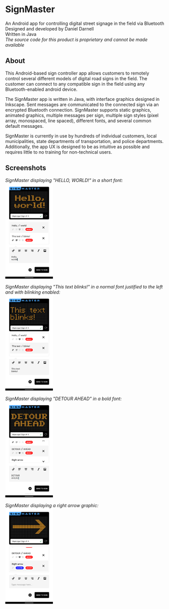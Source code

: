 # SignMaster
An Android app for controlling digital street signage in the field via Bluetooth  
Designed and developed by Daniel Darnell  
Written in Java  
*The source code for this product is proprietary and cannot be made available*  

## About
This Android-based sign controller app allows customers to remotely control several different models of digital road signs in the field. The customer can connect to any compatible sign in the field using any Bluetooth-enabled android device.
  
The SignMaster app is written in Java, with interface graphics designed in Inkscape. Sent messages are communicated to the connected sign via an encrypted Bluetooth connection. SignMaster supports static graphics, animated graphics, multiple messages per sign, multiple sign styles (pixel array, monospaced, line spaced), different fonts, and several common default messages.
  
SignMaster is currently in use by hundreds of individual customers, local municipalities, state departments of transportation, and police departments. Additionally, the app UX is designed to be as intuitive as possible and requires little to no training for non-technical users.

## Screenshots
*SignMaster displaying "HELLO, WORLD!" in a short font:*   
<img src="/img/page1.png" width="30%">  
  
*SignMaster displaying "This text blinks!" in a normal font justified to the left and with blinking enabled:*  
<img src="/img/page2.png" width="30%">  
  
*SignMaster displaying "DETOUR AHEAD" in a bold font:*  
<img src="/img/page3.png" width="30%">  
  
*SignMaster displaying a right arrow graphic:*  
<img src="/img/page4.png" width="30%">
